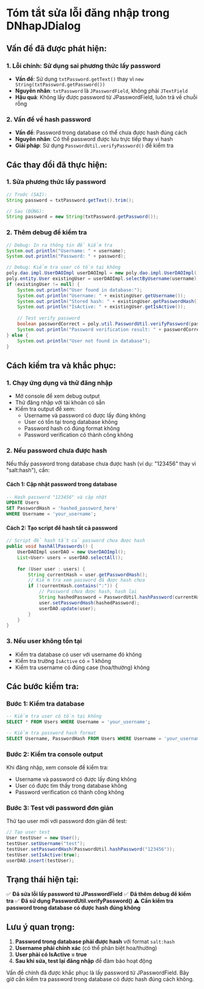 # Tóm tắt sửa lỗi đăng nhập trong DNhapJDialog

## Vấn đề đã được phát hiện:

### 1. **Lỗi chính: Sử dụng sai phương thức lấy password**
- **Vấn đề**: Sử dụng `txtPassword.getText()` thay vì `new String(txtPassword.getPassword())`
- **Nguyên nhân**: `txtPassword` là `JPasswordField`, không phải `JTextField`
- **Hậu quả**: Không lấy được password từ JPasswordField, luôn trả về chuỗi rỗng

### 2. **Vấn đề về hash password**
- **Vấn đề**: Password trong database có thể chưa được hash đúng cách
- **Nguyên nhân**: Có thể password được lưu trực tiếp thay vì hash
- **Giải pháp**: Sử dụng `PasswordUtil.verifyPassword()` để kiểm tra

## Các thay đổi đã thực hiện:

### 1. **Sửa phương thức lấy password**
```java
// Trước (SAI):
String password = txtPassword.getText().trim();

// Sau (ĐÚNG):
String password = new String(txtPassword.getPassword());
```

### 2. **Thêm debug để kiểm tra**
```java
// Debug: In ra thông tin để kiểm tra
System.out.println("Username: " + username);
System.out.println("Password: " + password);

// Debug: Kiểm tra user có tồn tại không
poly.dao.impl.UserDAOImpl userDAOImpl = new poly.dao.impl.UserDAOImpl();
poly.entity.User existingUser = userDAOImpl.selectByUsername(username);
if (existingUser != null) {
    System.out.println("User found in database:");
    System.out.println("Username: " + existingUser.getUsername());
    System.out.println("Stored hash: " + existingUser.getPasswordHash());
    System.out.println("IsActive: " + existingUser.getIsActive());
    
    // Test verify password
    boolean passwordCorrect = poly.util.PasswordUtil.verifyPassword(password, existingUser.getPasswordHash());
    System.out.println("Password verification result: " + passwordCorrect);
} else {
    System.out.println("User not found in database");
}
```

## Cách kiểm tra và khắc phục:

### 1. **Chạy ứng dụng và thử đăng nhập**
- Mở console để xem debug output
- Thử đăng nhập với tài khoản có sẵn
- Kiểm tra output để xem:
  - Username và password có được lấy đúng không
  - User có tồn tại trong database không
  - Password hash có đúng format không
  - Password verification có thành công không

### 2. **Nếu password chưa được hash**
Nếu thấy password trong database chưa được hash (ví dụ: "123456" thay vì "salt:hash"), cần:

#### Cách 1: Cập nhật password trong database
```sql
-- Hash password "123456" và cập nhật
UPDATE Users 
SET PasswordHash = 'hashed_password_here' 
WHERE Username = 'your_username';
```

#### Cách 2: Tạo script để hash tất cả password
```java
// Script để hash tất cả password chưa được hash
public void hashAllPasswords() {
    UserDAOImpl userDAO = new UserDAOImpl();
    List<User> users = userDAO.selectAll();
    
    for (User user : users) {
        String currentHash = user.getPasswordHash();
        // Kiểm tra xem password đã được hash chưa
        if (!currentHash.contains(":")) {
            // Password chưa được hash, hash lại
            String hashedPassword = PasswordUtil.hashPassword(currentHash);
            user.setPasswordHash(hashedPassword);
            userDAO.update(user);
        }
    }
}
```

### 3. **Nếu user không tồn tại**
- Kiểm tra database có user với username đó không
- Kiểm tra trường `IsActive` có = 1 không
- Kiểm tra username có đúng case (hoa/thường) không

## Các bước kiểm tra:

### Bước 1: Kiểm tra database
```sql
-- Kiểm tra user có tồn tại không
SELECT * FROM Users WHERE Username = 'your_username';

-- Kiểm tra password hash format
SELECT Username, PasswordHash FROM Users WHERE Username = 'your_username';
```

### Bước 2: Kiểm tra console output
Khi đăng nhập, xem console để kiểm tra:
- Username và password có được lấy đúng không
- User có được tìm thấy trong database không
- Password verification có thành công không

### Bước 3: Test với password đơn giản
Thử tạo user mới với password đơn giản để test:
```java
// Tạo user test
User testUser = new User();
testUser.setUsername("test");
testUser.setPasswordHash(PasswordUtil.hashPassword("123456"));
testUser.setIsActive(true);
userDAO.insert(testUser);
```

## Trạng thái hiện tại:
✅ **Đã sửa lỗi lấy password từ JPasswordField**
✅ **Đã thêm debug để kiểm tra**
✅ **Đã sử dụng PasswordUtil.verifyPassword()**
⚠️ **Cần kiểm tra password trong database có được hash đúng không**

## Lưu ý quan trọng:
1. **Password trong database phải được hash** với format `salt:hash`
2. **Username phải chính xác** (có thể phân biệt hoa/thường)
3. **User phải có IsActive = true**
4. **Sau khi sửa, test lại đăng nhập** để đảm bảo hoạt động

Vấn đề chính đã được khắc phục là lấy password từ JPasswordField. Bây giờ cần kiểm tra password trong database có được hash đúng cách không. 